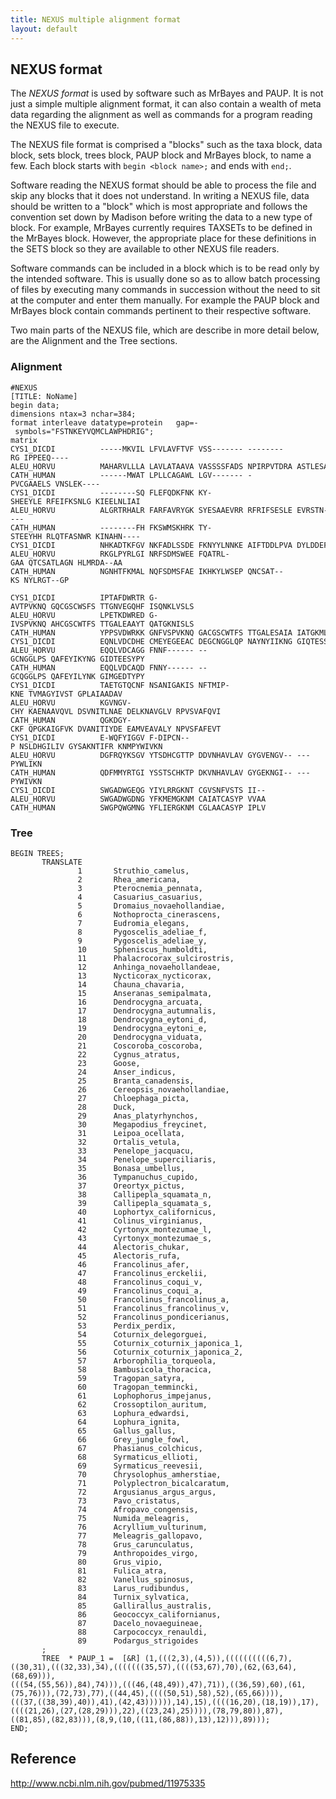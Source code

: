 ```yaml
---
title: NEXUS multiple alignment format
layout: default
---
```


NEXUS format
------------

The *NEXUS format* is used by software such as MrBayes and PAUP. It is not just a simple multiple alignment format, it can also contain a wealth of meta data regarding the alignment as well as commands for a program reading the NEXUS file to execute.

The NEXUS file format is comprised a "blocks" such as the taxa block, data block, sets block, trees block, PAUP block and MrBayes block, to name a few. Each block starts with `begin <block name>;` and ends with `end;`.

Software reading the NEXUS format should be able to process the file and skip any blocks that it does not understand. In writing a NEXUS file, data should be written to a "block" which is most appropriate and follows the convention set down by Madison before writing the data to a new type of block. For example, MrBayes currently requires TAXSETs to be defined in the MrBayes block. However, the appropriate place for these definitions in the SETS block so they are available to other NEXUS file readers.

Software commands can be included in a block which is to be read only by the intended software. This is usually done so as to allow batch processing of files by executing many commands in succession without the need to sit at the computer and enter them manually. For example the PAUP block and MrBayes block contain commands pertinent to their respective software.

Two main parts of the NEXUS file, which are describe in more detail below, are the Alignment and the Tree sections.

### Alignment

```
#NEXUS
[TITLE: NoName]
begin data;
dimensions ntax=3 nchar=384;
format interleave datatype=protein   gap=- symbols="FSTNKEYVQMCLAWPHDRIG";
matrix
CYS1_DICDI          -----MKVIL LFVLAVFTVF VSS------- --------RG IPPEEQ---- 
ALEU_HORVU          MAHARVLLLA LAVLATAAVA VASSSSFADS NPIRPVTDRA ASTLESAVLG 
CATH_HUMAN          ------MWAT LPLLCAGAWL LGV------- -PVCGAAELS VNSLEK---- 
CYS1_DICDI          --------SQ FLEFQDKFNK KY-SHEEYLE RFEIFKSNLG KIEELNLIAI 
ALEU_HORVU          ALGRTRHALR FARFAVRYGK SYESAAEVRR RFRIFSESLE EVRSTN---- 
CATH_HUMAN          --------FH FKSWMSKHRK TY-STEEYHH RLQTFASNWR KINAHN---- 
CYS1_DICDI          NHKADTKFGV NKFADLSSDE FKNYYLNNKE AIFTDDLPVA DYLDDEFINS 
ALEU_HORVU          RKGLPYRLGI NRFSDMSWEE FQATRL-GAA QTCSATLAGN HLMRDA--AA 
CATH_HUMAN          NGNHTFKMAL NQFSDMSFAE IKHKYLWSEP QNCSAT--KS NYLRGT--GP 
 
CYS1_DICDI          IPTAFDWRTR G-AVTPVKNQ GQCGSCWSFS TTGNVEGQHF ISQNKLVSLS 
ALEU_HORVU          LPETKDWRED G-IVSPVKNQ AHCGSCWTFS TTGALEAAYT QATGKNISLS 
CATH_HUMAN          YPPSVDWRKK GNFVSPVKNQ GACGSCWTFS TTGALESAIA IATGKMLSLA 
CYS1_DICDI          EQNLVDCDHE CMEYEGEEAC DEGCNGGLQP NAYNYIIKNG GIQTESSYPY 
ALEU_HORVU          EQQLVDCAGG FNNF------ --GCNGGLPS QAFEYIKYNG GIDTEESYPY 
CATH_HUMAN          EQQLVDCAQD FNNY------ --GCQGGLPS QAFEYILYNK GIMGEDTYPY 
CYS1_DICDI          TAETGTQCNF NSANIGAKIS NFTMIP-KNE TVMAGYIVST GPLAIAADAV 
ALEU_HORVU          KGVNGV-CHY KAENAAVQVL DSVNITLNAE DELKNAVGLV RPVSVAFQVI 
CATH_HUMAN          QGKDGY-CKF QPGKAIGFVK DVANITIYDE EAMVEAVALY NPVSFAFEVT 
CYS1_DICDI          E-WQFYIGGV F-DIPCN--P NSLDHGILIV GYSAKNTIFR KNMPYWIVKN 
ALEU_HORVU          DGFRQYKSGV YTSDHCGTTP DDVNHAVLAV GYGVENGV-- ---PYWLIKN 
CATH_HUMAN          QDFMMYRTGI YSSTSCHKTP DKVNHAVLAV GYGEKNGI-- ---PYWIVKN 
CYS1_DICDI          SWGADWGEQG YIYLRRGKNT CGVSNFVSTS II-- 
ALEU_HORVU          SWGADWGDNG YFKMEMGKNM CAIATCASYP VVAA 
CATH_HUMAN          SWGPQWGMNG YFLIERGKNM CGLAACASYP IPLV 

```


### Tree

```
BEGIN TREES; 
       TRANSLATE
               1       Struthio_camelus,
               2       Rhea_americana,
               3       Pterocnemia_pennata,
               4       Casuarius_casuarius,
               5       Dromaius_novaehollandiae,
               6       Nothoprocta_cinerascens,
               7       Eudromia_elegans,
               8       Pygoscelis_adeliae_f,
               9       Pygoscelis_adeliae_y,
               10      Spheniscus_humboldti,
               11      Phalacrocorax_sulcirostris,
               12      Anhinga_novaehollandeae,
               13      Nycticorax_nycticorax,
               14      Chauna_chavaria,
               15      Anseranas_semipalmata,
               16      Dendrocygna_arcuata,
               17      Dendrocygna_autumnalis,
               18      Dendrocygna_eytoni_d,
               19      Dendrocygna_eytoni_e,
               20      Dendrocygna_viduata,
               21      Coscoroba_coscoroba,
               22      Cygnus_atratus,
               23      Goose,
               24      Anser_indicus,
               25      Branta_canadensis,
               26      Cereopsis_novaehollandiae,
               27      Chloephaga_picta,
               28      Duck,
               29      Anas_platyrhynchos,
               30      Megapodius_freycinet,
               31      Leipoa_ocellata,
               32      Ortalis_vetula,
               33      Penelope_jacquacu,
               34      Penelope_superciliaris,
               35      Bonasa_umbellus,
               36      Tympanuchus_cupido,
               37      Oreortyx_pictus,
               38      Callipepla_squamata_n,
               39      Callipepla_squamata_s,
               40      Lophortyx_californicus,
               41      Colinus_virginianus,
               42      Cyrtonyx_montezumae_l,
               43      Cyrtonyx_montezumae_s,
               44      Alectoris_chukar,
               45      Alectoris_rufa,
               46      Francolinus_afer,
               47      Francolinus_erckelii,
               48      Francolinus_coqui_v,
               49      Francolinus_coqui_a,
               50      Francolinus_francolinus_a,
               51      Francolinus_francolinus_v,
               52      Francolinus_pondicerianus,
               53      Perdix_perdix,
               54      Coturnix_delegorguei,
               55      Coturnix_coturnix_japonica_1,
               56      Coturnix_coturnix_japonica_2,
               57      Arborophilia_torqueola,
               58      Bambusicola_thoracica,
               59      Tragopan_satyra,
               60      Tragopan_temmincki,
               61      Lophophorus_impejanus,
               62      Crossoptilon_auritum,
               63      Lophura_edwardsi,
               64      Lophura_ignita,
               65      Gallus_gallus,
               66      Grey_jungle_fowl,
               67      Phasianus_colchicus,
               68      Syrmaticus_ellioti,
               69      Syrmaticus_reevesii,
               70      Chrysolophus_amherstiae,
               71      Polyplectron_bicalcaratum,
               72      Argusianus_argus_argus,
               73      Pavo_cristatus,
               74      Afropavo_congensis,
               75      Numida_meleagris,
               76      Acryllium_vulturinum,
               77      Meleagris_gallopavo,
               78      Grus_carunculatus,
               79      Anthropoides_virgo,
               80      Grus_vipio,
               81      Fulica_atra,
               82      Vanellus_spinosus,
               83      Larus_rudibundus,
               84      Turnix_sylvatica,
               85      Gallirallus_australis,
               86      Geococcyx_californianus,
               87      Dacelo_novaeguineae,
               88      Carpococcyx_renauldi,
               89      Podargus_strigoides
       ;
       TREE  * PAUP_1 =  [&R] (1,(((2,3),(4,5)),((((((((((6,7),((30,31),(((32,33),34),(((((((35,57),((((53,67),70),(62,(63,64),(68,69))),
(((54,(55,56)),84),74))),(((46,(48,49)),47),71)),((36,59),60),(61,(75,76))),(72,73),77),((44,45),((((50,51),58),52),(65,66)))),
(((37,((38,39),40)),41),(42,43)))))),14),15),((((16,20),(18,19)),17),((((21,26),(27,(28,29))),22),((23,24),25)))),(78,79,80)),87),
((81,85),(82,83))),(8,9,(10,((11,(86,88)),13),12))),89)));
END;

```

Reference
---------

http://www.ncbi.nlm.nih.gov/pubmed/11975335
